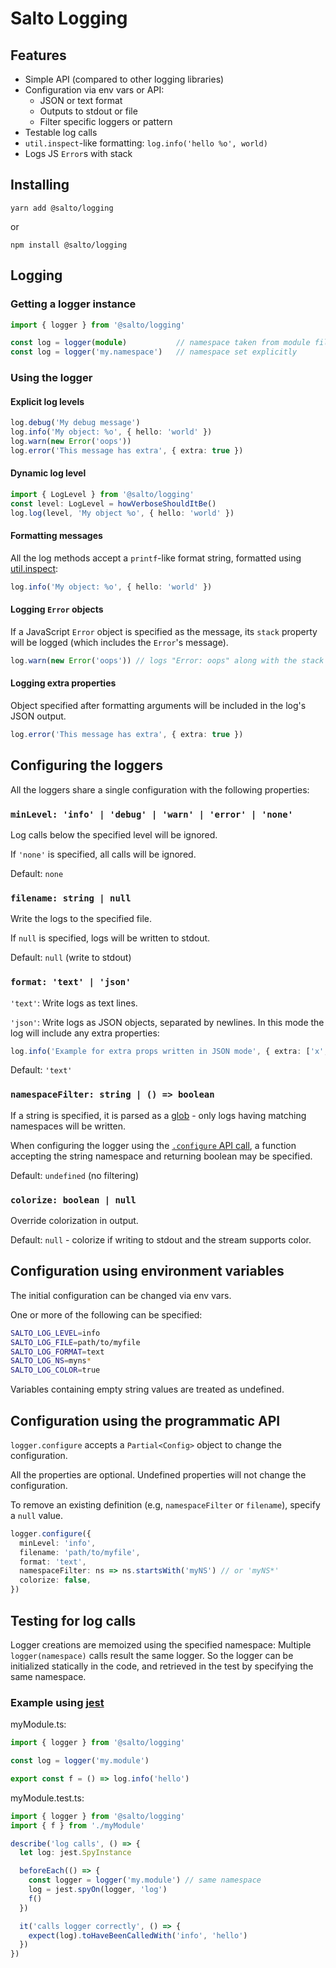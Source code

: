 # Salto Logging

## Features

- Simple API (compared to other logging libraries)
- Configuration via env vars or API:
  - JSON or text format
  - Outputs to stdout or file
  - Filter specific loggers or pattern
- Testable log calls
- `util.inspect`-like formatting: `log.info('hello %o', world)`
- Logs JS `Error`s with stack

## Installing

```yarn add @salto/logging```

or

```npm install @salto/logging```

## Logging

### Getting a logger instance

```typescript
import { logger } from '@salto/logging'

const log = logger(module)           // namespace taken from module filename
const log = logger('my.namespace')   // namespace set explicitly
```

### Using the logger

#### Explicit log levels

```typescript
log.debug('My debug message')
log.info('My object: %o', { hello: 'world' })
log.warn(new Error('oops'))
log.error('This message has extra', { extra: true })
```

#### Dynamic log level

```typescript
import { LogLevel } from '@salto/logging'
const level: LogLevel = howVerboseShouldItBe()
log.log(level, 'My object %o', { hello: 'world' })
```

#### Formatting messages

All the log methods accept a `printf`-like format string, formatted using [util.inspect](https://nodejs.org/api/util.html#util_util_format_format_args):

```typescript
log.info('My object: %o', { hello: 'world' })
```

#### Logging `Error` objects

If a JavaScript `Error` object is specified as the message, its `stack` property will be logged (which includes the `Error`'s message).

```typescript
log.warn(new Error('oops')) // logs "Error: oops" along with the stack trace
```

#### Logging extra properties

Object specified after formatting arguments will be included in the log's JSON output.

```typescript
log.error('This message has extra', { extra: true })
```

## Configuring the loggers

All the loggers share a single configuration with the following properties:

### `minLevel: 'info' | 'debug' | 'warn' | 'error' | 'none'`

Log calls below the specified level will be ignored.

If `'none'` is specified, all calls will be ignored.

Default: `none`

### `filename: string | null`

Write the logs to the specified file.

If `null` is specified, logs will be written to stdout.

Default: `null` (write to stdout)

### `format: 'text' | 'json'`

`'text'`: Write logs as text lines.

`'json'`: Write logs as JSON objects, separated by newlines. In this mode the log will include any extra properties:

```typescript
log.info('Example for extra props written in JSON mode', { extra: ['x', 'y'] })
```

Default: `'text'`

### `namespaceFilter: string | () => boolean`

If a string is specified, it is parsed as a [glob](https://en.wikipedia.org/wiki/Glob_%28programming%29) - only logs having matching namespaces will be written.

When configuring the logger using the [`.configure` API call](#configure_API), a function accepting the string namespace and returning boolean may be specified.

Default: `undefined` (no filtering)

### `colorize: boolean | null`

Override colorization in output.

Default: `null` - colorize if writing to stdout and the stream supports color.

## Configuration using environment variables

The initial configuration can be changed via env vars.

One or more of the following can be specified:

```bash
SALTO_LOG_LEVEL=info
SALTO_LOG_FILE=path/to/myfile
SALTO_LOG_FORMAT=text
SALTO_LOG_NS=myns*
SALTO_LOG_COLOR=true
```

Variables containing empty string values are treated as undefined.

## <a name="configure_API"></a>Configuration using the programmatic API

`logger.configure` accepts a `Partial<Config>` object to change the configuration.

All the properties are optional. Undefined properties will not change the configuration.

To remove an existing definition (e.g, `namespaceFilter` or `filename`), specify a `null` value.

```typescript
logger.configure({
  minLevel: 'info',
  filename: 'path/to/myfile',
  format: 'text',
  namespaceFilter: ns => ns.startsWith('myNS') // or 'myNS*'
  colorize: false,
})
```

## Testing for log calls

Logger creations are memoized using the specified namespace: Multiple `logger(namespace)` calls result the same logger. So the logger can be initialized statically in the code, and retrieved in the test by specifying the same namespace.

### Example using [jest](https://jestjs.io)

myModule.ts:

```typescript
import { logger } from '@salto/logging'

const log = logger('my.module')

export const f = () => log.info('hello')
```

myModule.test.ts:

```typescript
import { logger } from '@salto/logging'
import { f } from './myModule'

describe('log calls', () => {
  let log: jest.SpyInstance

  beforeEach(() => {
    const logger = logger('my.module') // same namespace
    log = jest.spyOn(logger, 'log')
    f()
  })

  it('calls logger correctly', () => {
    expect(log).toHaveBeenCalledWith('info', 'hello')
  })
})
```
